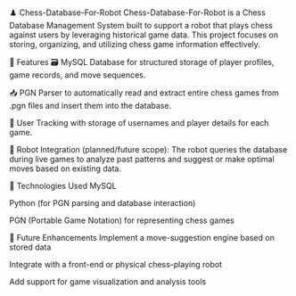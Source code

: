 ♟️ Chess-Database-For-Robot
Chess-Database-For-Robot is a Chess Database Management System built to support a robot that plays chess against users by leveraging historical game data. This project focuses on storing, organizing, and utilizing chess game information effectively.

🔧 Features
🗃️ MySQL Database for structured storage of player profiles, game records, and move sequences.

📥 PGN Parser to automatically read and extract entire chess games from .pgn files and insert them into the database.

👤 User Tracking with storage of usernames and player details for each game.

🤖 Robot Integration (planned/future scope): The robot queries the database during live games to analyze past patterns and suggest or make optimal moves based on existing data.

📁 Technologies Used
MySQL

Python (for PGN parsing and database interaction)

PGN (Portable Game Notation) for representing chess games

📌 Future Enhancements
Implement a move-suggestion engine based on stored data

Integrate with a front-end or physical chess-playing robot

Add support for game visualization and analysis tools
